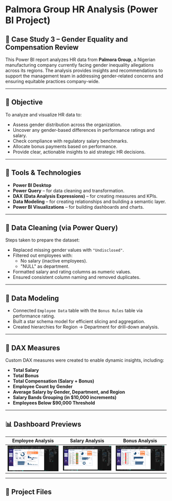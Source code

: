 # Palmora Group HR Analysis (Power BI Project)

## 📘 Case Study 3 – Gender Equality and Compensation Review

This Power BI report analyzes HR data from **Palmora Group**, a Nigerian manufacturing company currently facing gender inequality allegations across its regions. The analysis provides insights and recommendations to support the management team in addressing gender-related concerns and ensuring equitable practices company-wide.

---

## 🎯 Objective

To analyze and visualize HR data to:
- Assess gender distribution across the organization.
- Uncover any gender-based differences in performance ratings and salary.
- Check compliance with regulatory salary benchmarks.
- Allocate bonus payments based on performance.
- Provide clear, actionable insights to aid strategic HR decisions.

---

## 🔧 Tools & Technologies

- **Power BI Desktop**
- **Power Query** – for data cleaning and transformation.
- **DAX (Data Analysis Expressions)** – for creating measures and KPIs.
- **Data Modeling** – for creating relationships and building a semantic layer.
- **Power BI Visualizations** – for building dashboards and charts.

---

## 🧼 Data Cleaning (via Power Query)

Steps taken to prepare the dataset:
- Replaced missing gender values with `"Undisclosed"`.
- Filtered out employees with:
  - No salary (inactive employees).
  - "NULL" as department.
- Formatted salary and rating columns as numeric values.
- Ensured consistent column naming and removed duplicates.

---

## 🧠 Data Modeling

- Connected `Employee Data` table with the `Bonus Rules` table via performance rating.
- Built a star schema model for efficient slicing and aggregation.
- Created hierarchies for Region → Department for drill-down analysis.

---

## 🧮 DAX Measures

Custom DAX measures were created to enable dynamic insights, including:

- **Total Salary**
- **Total Bonus**
- **Total Compensation (Salary + Bonus)**
- **Employee Count by Gender**
- **Average Salary by Gender, Department, and Region**
- **Salary Bands Grouping (in $10,000 increments)**
- **Employees Below $90,000 Threshold**

---

## 📊 Dashboard Previews

| Employee Analysis | Salary Analysis | Bonus Analysis |
|----------------|------------------|------------------|
| ![Employee](image/Employee_Analysis.png) | ![Salary](image/Salary_Analysis.png) | ![Bonus](image/Bonus_Analysis.png) |


---

## 📁 Project Files

